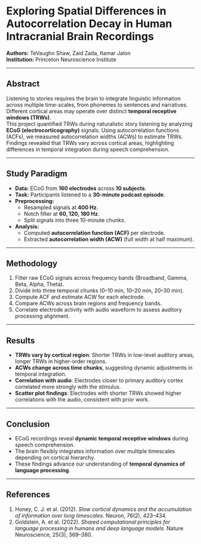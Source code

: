 # Exploring Spatial Differences in Autocorrelation Decay in Human Intracranial Brain Recordings

**Authors:** TeVaughn Shaw, Zaid Zada, Itamar Jalon  
**Institution:** Princeton Neuroscience Institute  

---

## Abstract
Listening to stories requires the brain to integrate linguistic information across multiple time-scales, from phonemes to sentences and narratives. Different cortical areas may operate over distinct **temporal receptive windows (TRWs)**.  
This project quantified TRWs during naturalistic story listening by analyzing **ECoG (electrocorticography)** signals. Using autocorrelation functions (ACFs), we measured autocorrelation widths (ACWs) to estimate TRWs. Findings revealed that TRWs vary across cortical areas, highlighting differences in temporal integration during speech comprehension.

---

## Study Paradigm
- **Data:** ECoG from **160 electrodes** across **10 subjects**.  
- **Task:** Participants listened to a **30-minute podcast episode**.  
- **Preprocessing:**  
  - Resampled signals at **400 Hz**.  
  - Notch filter at **60, 120, 180 Hz**.  
  - Split signals into three 10-minute chunks.  
- **Analysis:**  
  - Computed **autocorrelation function (ACF)** per electrode.  
  - Extracted **autocorrelation width (ACW)** (full width at half maximum).  

---

## Methodology
1. Filter raw ECoG signals across frequency bands (Broadband, Gamma, Beta, Alpha, Theta).  
2. Divide into three temporal chunks (0–10 min, 10–20 min, 20–30 min).  
3. Compute ACF and estimate ACW for each electrode.  
4. Compare ACWs across brain regions and frequency bands.  
5. Correlate electrode activity with audio waveform to assess auditory processing alignment.

---

## Results
- **TRWs vary by cortical region**: Shorter TRWs in low-level auditory areas, longer TRWs in higher-order regions.  
- **ACWs change across time chunks**, suggesting dynamic adjustments in temporal integration.  
- **Correlation with audio**: Electrodes closer to primary auditory cortex correlated more strongly with the stimulus.  
- **Scatter plot findings**: Electrodes with shorter TRWs showed higher correlations with the audio, consistent with prior work.

---

## Conclusion
- ECoG recordings reveal **dynamic temporal receptive windows** during speech comprehension.  
- The brain flexibly integrates information over multiple timescales depending on cortical hierarchy.  
- These findings advance our understanding of **temporal dynamics of language processing**.

---

## References
1. Honey, C. J. et al. (2012). *Slow cortical dynamics and the accumulation of information over long timescales.* Neuron, 76(2), 423–434.  
2. Goldstein, A. et al. (2022). *Shared computational principles for language processing in humans and deep language models.* Nature Neuroscience, 25(3), 369–380.  
